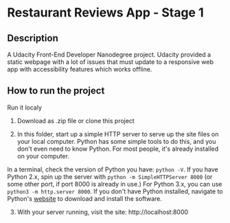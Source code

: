 # Restaurant Reviews App - Stage 1

## Description

A Udacity Front-End Developer Nanodegree project.
Udacity provided a static webpage with a lot of issues that must update to a responsive web app with accessibility features which works offline.

## How to run the project
Run it localy 
1. Download as .zip file or clone this project

2. In this folder, start up a simple HTTP server to serve up the site files on your local computer. Python has some simple tools to do this, and you don't even need to know Python. For most people, it's already installed on your computer.

In a terminal, check the version of Python you have: `python -V`. If you have Python 2.x, spin up the server with `python -m SimpleHTTPServer 8000` (or some other port, if port 8000 is already in use.) For Python 3.x, you can use `python3 -m http.server 8000`. If you don't have Python installed, navigate to Python's [website](https://www.python.org/) to download and install the software.

3. With your server running, visit the site: http://localhost:8000

